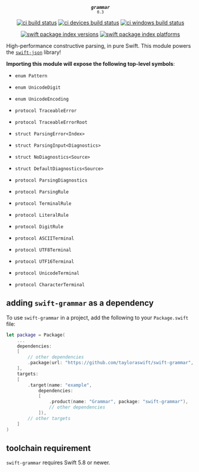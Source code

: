 <div align="center">

<strong><em><code>grammar</code></em></strong><br><small><code>0.3</code></small>

[![ci build status](https://github.com/tayloraswift/swift-grammar/actions/workflows/build.yml/badge.svg)](https://github.com/tayloraswift/swift-grammar/actions/workflows/build.yml)
[![ci devices build status](https://github.com/tayloraswift/swift-grammar/actions/workflows/build-devices.yml/badge.svg)](https://github.com/tayloraswift/swift-grammar/actions/workflows/build-devices.yml)
[![ci windows build status](https://github.com/tayloraswift/swift-grammar/actions/workflows/build-windows.yml/badge.svg)](https://github.com/tayloraswift/swift-grammar/actions/workflows/build-windows.yml)

[![swift package index versions](https://img.shields.io/endpoint?url=https%3A%2F%2Fswiftpackageindex.com%2Fapi%2Fpackages%2Ftayloraswift%2Fswift-grammar%2Fbadge%3Ftype%3Dswift-versions)](https://swiftpackageindex.com/tayloraswift/swift-grammar)
[![swift package index platforms](https://img.shields.io/endpoint?url=https%3A%2F%2Fswiftpackageindex.com%2Fapi%2Fpackages%2Ftayloraswift%2Fswift-grammar%2Fbadge%3Ftype%3Dplatforms)](https://swiftpackageindex.com/tayloraswift/swift-grammar)

</div>

High-performance constructive parsing, in pure Swift. This module powers the [`swift-json`](https://github.com/tayloraswift/swift-json) library!

**Importing this module will expose the following top-level symbols**:

* `enum Pattern`
* `enum UnicodeDigit`
* `enum UnicodeEncoding`

* `protocol TraceableError`
* `protocol TraceableErrorRoot`
* `struct ParsingError<Index>`

* `struct ParsingInput<Diagnostics>`
* `struct NoDiagnostics<Source>`
* `struct DefaultDiagnostics<Source>`
* `protocol ParsingDiagnostics`

* `protocol ParsingRule`
* `protocol TerminalRule`
* `protocol LiteralRule`
* `protocol DigitRule`
* `protocol ASCIITerminal`
* `protocol UTF8Terminal`
* `protocol UTF16Terminal`
* `protocol UnicodeTerminal`
* `protocol CharacterTerminal`

## adding `swift-grammar` as a dependency

To use `swift-grammar` in a project, add the following to your `Package.swift` file:

```swift
let package = Package(
    ...
    dependencies:
    [
        // other dependencies
        .package(url: "https://github.com/tayloraswift/swift-grammar", from: "0.3.3"),
    ],
    targets:
    [
        .target(name: "example",
            dependencies:
            [
                .product(name: "Grammar", package: "swift-grammar"),
                // other dependencies
            ]),
        // other targets
    ]
)
```

## toolchain requirement

`swift-grammar` requires Swift 5.8 or newer.
